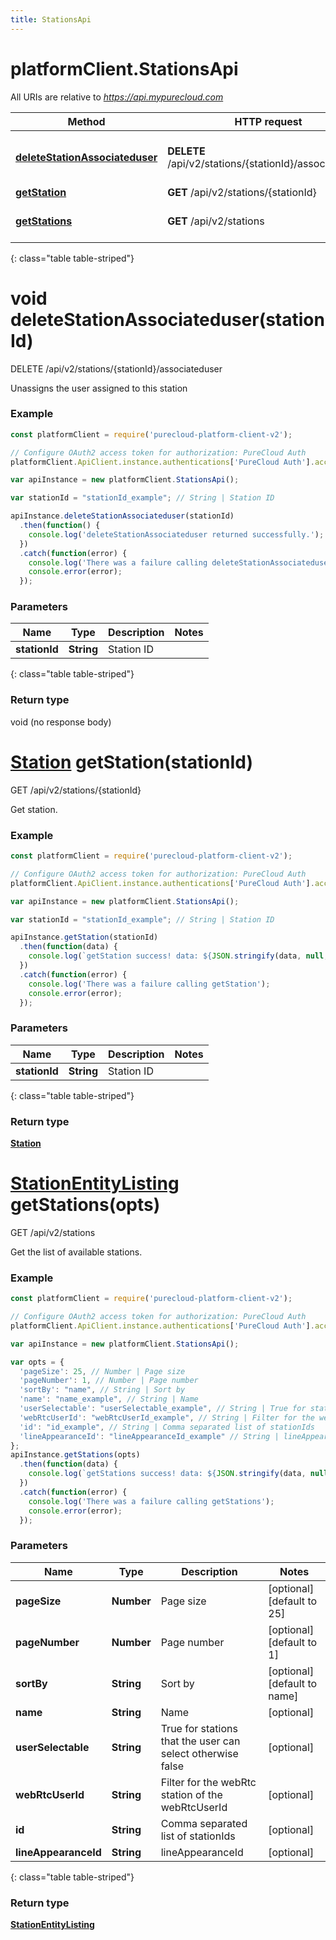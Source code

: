 ```yaml
---
title: StationsApi
---
```

# platformClient.StationsApi

All URIs are relative to *https://api.mypurecloud.com*

| Method | HTTP request | Description |
| ------------- | ------------- | ------------- |
[**deleteStationAssociateduser**](StationsApi.html#deleteStationAssociateduser) | **DELETE** /api/v2/stations/{stationId}/associateduser | Unassigns the user assigned to this station
[**getStation**](StationsApi.html#getStation) | **GET** /api/v2/stations/{stationId} | Get station.
[**getStations**](StationsApi.html#getStations) | **GET** /api/v2/stations | Get the list of available stations.
{: class="table table-striped"}

<a name="deleteStationAssociateduser"></a>

# void deleteStationAssociateduser(stationId)

DELETE /api/v2/stations/{stationId}/associateduser

Unassigns the user assigned to this station



### Example

~~~ javascript
const platformClient = require('purecloud-platform-client-v2');

// Configure OAuth2 access token for authorization: PureCloud Auth
platformClient.ApiClient.instance.authentications['PureCloud Auth'].accessToken = 'YOUR ACCESS TOKEN';

var apiInstance = new platformClient.StationsApi();

var stationId = "stationId_example"; // String | Station ID

apiInstance.deleteStationAssociateduser(stationId)
  .then(function() {
    console.log('deleteStationAssociateduser returned successfully.');
  })
  .catch(function(error) {
  	console.log('There was a failure calling deleteStationAssociateduser');
    console.error(error);
  });

~~~

### Parameters


| Name | Type | Description  | Notes |
| ------------- | ------------- | ------------- | ------------- |
 **stationId** | **String**| Station ID |  |
{: class="table table-striped"}

### Return type

void (no response body)

<a name="getStation"></a>

# [**Station**](Station.html) getStation(stationId)

GET /api/v2/stations/{stationId}

Get station.



### Example

~~~ javascript
const platformClient = require('purecloud-platform-client-v2');

// Configure OAuth2 access token for authorization: PureCloud Auth
platformClient.ApiClient.instance.authentications['PureCloud Auth'].accessToken = 'YOUR ACCESS TOKEN';

var apiInstance = new platformClient.StationsApi();

var stationId = "stationId_example"; // String | Station ID

apiInstance.getStation(stationId)
  .then(function(data) {
    console.log(`getStation success! data: ${JSON.stringify(data, null, 2)}`);
  })
  .catch(function(error) {
  	console.log('There was a failure calling getStation');
    console.error(error);
  });

~~~

### Parameters


| Name | Type | Description  | Notes |
| ------------- | ------------- | ------------- | ------------- |
 **stationId** | **String**| Station ID |  |
{: class="table table-striped"}

### Return type

[**Station**](Station.html)

<a name="getStations"></a>

# [**StationEntityListing**](StationEntityListing.html) getStations(opts)

GET /api/v2/stations

Get the list of available stations.



### Example

~~~ javascript
const platformClient = require('purecloud-platform-client-v2');

// Configure OAuth2 access token for authorization: PureCloud Auth
platformClient.ApiClient.instance.authentications['PureCloud Auth'].accessToken = 'YOUR ACCESS TOKEN';

var apiInstance = new platformClient.StationsApi();

var opts = { 
  'pageSize': 25, // Number | Page size
  'pageNumber': 1, // Number | Page number
  'sortBy': "name", // String | Sort by
  'name': "name_example", // String | Name
  'userSelectable': "userSelectable_example", // String | True for stations that the user can select otherwise false
  'webRtcUserId': "webRtcUserId_example", // String | Filter for the webRtc station of the webRtcUserId
  'id': "id_example", // String | Comma separated list of stationIds
  'lineAppearanceId': "lineAppearanceId_example" // String | lineAppearanceId
};
apiInstance.getStations(opts)
  .then(function(data) {
    console.log(`getStations success! data: ${JSON.stringify(data, null, 2)}`);
  })
  .catch(function(error) {
  	console.log('There was a failure calling getStations');
    console.error(error);
  });

~~~

### Parameters


| Name | Type | Description  | Notes |
| ------------- | ------------- | ------------- | ------------- |
 **pageSize** | **Number**| Page size | [optional] [default to 25] |
 **pageNumber** | **Number**| Page number | [optional] [default to 1] |
 **sortBy** | **String**| Sort by | [optional] [default to name] |
 **name** | **String**| Name | [optional]  |
 **userSelectable** | **String**| True for stations that the user can select otherwise false | [optional]  |
 **webRtcUserId** | **String**| Filter for the webRtc station of the webRtcUserId | [optional]  |
 **id** | **String**| Comma separated list of stationIds | [optional]  |
 **lineAppearanceId** | **String**| lineAppearanceId | [optional]  |
{: class="table table-striped"}

### Return type

[**StationEntityListing**](StationEntityListing.html)

